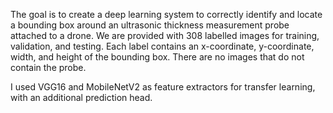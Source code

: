 The goal is to create a deep learning system to correctly identify and locate a bounding box around an ultrasonic thickness measurement probe attached to a drone. We are provided with 308 labelled images for training, validation, and testing. Each label contains an x-coordinate, y-coordinate, width, and height of the bounding box. There are no images that do not contain the probe.

 I used VGG16 and MobileNetV2 as feature extractors for transfer learning, with an additional prediction head.
